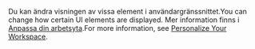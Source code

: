<span data-ttu-id="fc237-101">Du kan ändra visningen av vissa element i användargränssnittet.</span><span class="sxs-lookup"><span data-stu-id="fc237-101">You can change how certain UI elements are displayed.</span></span> <span data-ttu-id="fc237-102">Mer information finns i [Anpassa din arbetsyta](../ui-personalization-user.md).</span><span class="sxs-lookup"><span data-stu-id="fc237-102">For more information, see [Personalize Your Workspace](../ui-personalization-user.md).</span></span>
